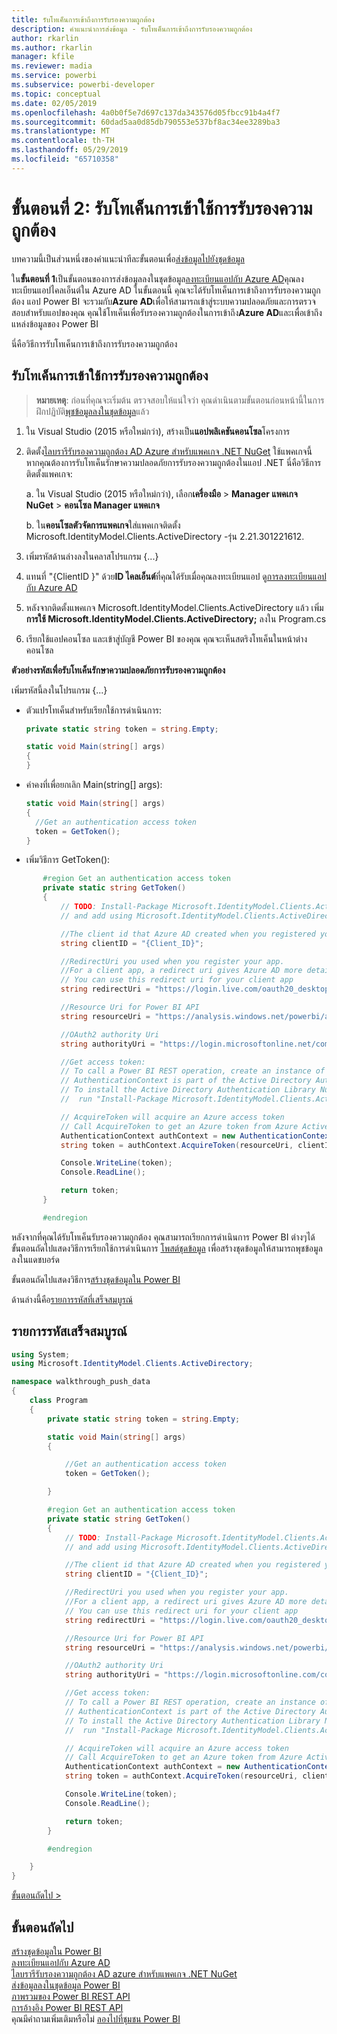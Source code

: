 ```yaml
---
title: รับโทเค็นการเข้าถึงการรับรองความถูกต้อง
description: คำแนะนำการส่งข้อมูล - รับโทเค็นการเข้าถึงการรับรองความถูกต้อง
author: rkarlin
ms.author: rkarlin
manager: kfile
ms.reviewer: madia
ms.service: powerbi
ms.subservice: powerbi-developer
ms.topic: conceptual
ms.date: 02/05/2019
ms.openlocfilehash: 4a0b0f5e7d697c137da343576d05fbcc91b4a4f7
ms.sourcegitcommit: 60dad5aa0d85db790553e537bf8ac34ee3289ba3
ms.translationtype: MT
ms.contentlocale: th-TH
ms.lasthandoff: 05/29/2019
ms.locfileid: "65710358"
---
```

# <a name="step-2-get-an-authentication-access-token"></a>ขั้นตอนที่ 2: รับโทเค็นการเข้าใช้การรับรองความถูกต้อง

บทความนี้เป็นส่วนหนึ่งของคำแนะนำทีละขั้นตอนเพื่อ[ส่งข้อมูลไปยังชุดข้อมูล](walkthrough-push-data.md)

ใน**ขั้นตอนที่ 1**เป็นขั้นตอนของการส่งข้อมูลลงในชุดข้อมูล[ลงทะเบียนแอปกับ Azure AD](walkthrough-push-data-register-app-with-azure-ad.md)คุณลงทะเบียนแอปไคลเอ็นต์ใน Azure AD ในขั้นตอนนี้ คุณจะได้รับโทเค็นการเข้าถึงการรับรองความถูกต้อง แอป Power BI จะรวมกับ**Azure AD**เพื่อให้สามารถเข้าสู่ระบบความปลอดภัยและการตรวจสอบสำหรับแอปของคุณ คุณใช้โทเค็นเพื่อรับรองความถูกต้องในการเข้าถึง**Azure AD**และเพื่อเข้าถึงแหล่งข้อมูลของ Power BI

นี่คือวิธีการรับโทเค็นการเข้าถึงการรับรองความถูกต้อง

## <a name="get-an-authentication-access-token"></a>รับโทเค็นการเข้าใช้การรับรองความถูกต้อง

> **หมายเหตุ**: ก่อนที่คุณจะเริ่มต้น ตรวจสอบให้แน่ใจว่า คุณดำเนินตามขั้นตอนก่อนหน้านี้ในการฝึกปฏิบัติ[พุชข้อมูลลงในชุดข้อมูล](walkthrough-push-data.md)แล้ว

1. ใน Visual Studio (2015 หรือใหม่กว่า), สร้างเป็น**แอปพลิเคชันคอนโซล**โครงการ
2. ติดตั้ง[ไลบรารีรับรองความถูกต้อง AD Azure สำหรับแพคเกจ .NET NuGet](https://www.nuget.org/packages/Microsoft.IdentityModel.Clients.ActiveDirectory/2.22.302111727) ใช้แพคเกจนี้ หากคุณต้องการรับโทเค็นรักษาความปลอดภัยการรับรองความถูกต้องในแอป .NET นี่คือวิธีการติดตั้งแพคเกจ:

     a. ใน Visual Studio (2015 หรือใหม่กว่า), เลือก**เครื่องมือ** > **Manager แพคเกจ NuGet** > **คอนโซล Manager แพคเกจ**

     b. ใน**คอนโซลตัวจัดการแพคเกจ**ใส่แพคเกจติดตั้ง Microsoft.IdentityModel.Clients.ActiveDirectory -รุ่น 2.21.301221612.
3. เพิ่มรหัสด้านล่างลงในคลาสโปรแกรม {...}
4. แทนที่ "{ClientID }" ด้วย**ID ไคลเอ็นต์**ที่คุณได้รับเมื่อคุณลงทะเบียนแอป ดู[การลงทะเบียนแอปกับ Azure AD](walkthrough-push-data-register-app-with-azure-ad.md)
5. หลังจากติดตั้งแพคเกจ Microsoft.IdentityModel.Clients.ActiveDirectory แล้ว เพิ่ม**การใช้ Microsoft.IdentityModel.Clients.ActiveDirectory;** ลงใน Program.cs
6. เรียกใช้แอปคอนโซล และเข้าสู่บัญชี Power BI ของคุณ คุณจะเห็นสตริงโทเค็นในหน้าต่างคอนโซล

**ตัวอย่างรหัสเพื่อรับโทเค็นรักษาความปลอดภัยการรับรองความถูกต้อง**

เพิ่มรหัสนี้ลงในโปรแกรม {...}

* ตัวแปรโทเค็นสำหรับเรียกใช้การดำเนินการ:
  
  ```csharp
  private static string token = string.Empty;
  
  static void Main(string[] args)
  {
  }
  ```
* ค่าคงที่เพื่อยกเลิก Main(string[] args):
  
  ```csharp
  static void Main(string[] args)
  {
    //Get an authentication access token
    token = GetToken();
  }
  ```
* เพิ่มวิธีการ GetToken():

```csharp
       #region Get an authentication access token
       private static string GetToken()
       {
           // TODO: Install-Package Microsoft.IdentityModel.Clients.ActiveDirectory -Version 2.21.301221612
           // and add using Microsoft.IdentityModel.Clients.ActiveDirectory

           //The client id that Azure AD created when you registered your client app.
           string clientID = "{Client_ID}";

           //RedirectUri you used when you register your app.
           //For a client app, a redirect uri gives Azure AD more details on the application that it will authenticate.
           // You can use this redirect uri for your client app
           string redirectUri = "https://login.live.com/oauth20_desktop.srf";

           //Resource Uri for Power BI API
           string resourceUri = "https://analysis.windows.net/powerbi/api";

           //OAuth2 authority Uri
           string authorityUri = "https://login.microsoftonline.net/common/";

           //Get access token:
           // To call a Power BI REST operation, create an instance of AuthenticationContext and call AcquireToken
           // AuthenticationContext is part of the Active Directory Authentication Library NuGet package
           // To install the Active Directory Authentication Library NuGet package in Visual Studio,
           //  run "Install-Package Microsoft.IdentityModel.Clients.ActiveDirectory" from the nuget Package Manager Console.

           // AcquireToken will acquire an Azure access token
           // Call AcquireToken to get an Azure token from Azure Active Directory token issuance endpoint
           AuthenticationContext authContext = new AuthenticationContext(authorityUri);
           string token = authContext.AcquireToken(resourceUri, clientID, new Uri(redirectUri)).AccessToken;

           Console.WriteLine(token);
           Console.ReadLine();

           return token;
       }

       #endregion
```

หลังจากที่คุณได้รับโทเค็นรับรองความถูกต้อง คุณสามารถเรียกการดำเนินการ Power BI ต่างๆได้ ขั้นตอนถัดไปแสดงวิธีการเรียกใช้การดำเนินการ [โพสต์ชุดข้อมูล](https://docs.microsoft.com/rest/api/power-bi/pushdatasets) เพื่อสร้างชุดข้อมูลให้สามารถพุชข้อมูลลงในแดชบอร์ด

ขั้นตอนถัดไปแสดงวิธีการ[สร้างชุดข้อมูลใน Power BI](walkthrough-push-data-create-dataset.md)

ด้านล่างนี้คือ[รายการรหัสที่เสร็จสมบูรณ์](#code)

<a name="code"/>

## <a name="complete-code-listing"></a>รายการรหัสเสร็จสมบูรณ์

```csharp
using System;
using Microsoft.IdentityModel.Clients.ActiveDirectory;

namespace walkthrough_push_data
{
    class Program
    {
        private static string token = string.Empty;

        static void Main(string[] args)
        {

            //Get an authentication access token
            token = GetToken();

        }

        #region Get an authentication access token
        private static string GetToken()
        {
            // TODO: Install-Package Microsoft.IdentityModel.Clients.ActiveDirectory -Version 2.21.301221612
            // and add using Microsoft.IdentityModel.Clients.ActiveDirectory

            //The client id that Azure AD created when you registered your client app.
            string clientID = "{Client_ID}";

            //RedirectUri you used when you register your app.
            //For a client app, a redirect uri gives Azure AD more details on the application that it will authenticate.
            // You can use this redirect uri for your client app
            string redirectUri = "https://login.live.com/oauth20_desktop.srf";

            //Resource Uri for Power BI API
            string resourceUri = "https://analysis.windows.net/powerbi/api";

            //OAuth2 authority Uri
            string authorityUri = "https://login.microsoftonline.com/common/";

            //Get access token:
            // To call a Power BI REST operation, create an instance of AuthenticationContext and call AcquireToken
            // AuthenticationContext is part of the Active Directory Authentication Library NuGet package
            // To install the Active Directory Authentication Library NuGet package in Visual Studio,
            //  run "Install-Package Microsoft.IdentityModel.Clients.ActiveDirectory" from the nuget Package Manager Console.

            // AcquireToken will acquire an Azure access token
            // Call AcquireToken to get an Azure token from Azure Active Directory token issuance endpoint
            AuthenticationContext authContext = new AuthenticationContext(authorityUri);
            string token = authContext.AcquireToken(resourceUri, clientID, new Uri(redirectUri)).AccessToken;

            Console.WriteLine(token);
            Console.ReadLine();

            return token;
        }

        #endregion

    }
}
```

[ขั้นตอนถัดไป >](walkthrough-push-data-create-dataset.md)

## <a name="next-steps"></a>ขั้นตอนถัดไป

[สร้างชุดข้อมูลใน Power BI](walkthrough-push-data-create-dataset.md)  
[ลงทะเบียนแอปกับ Azure AD](walkthrough-push-data-register-app-with-azure-ad.md)  
[ไลบรารีรับรองความถูกต้อง AD azure สำหรับแพคเกจ .NET NuGet](https://www.nuget.org/packages/Microsoft.IdentityModel.Clients.ActiveDirectory/)  
[ส่งข้อมูลลงในชุดข้อมูล Power BI](walkthrough-push-data.md)  
[ภาพรวมของ Power BI REST API](overview-of-power-bi-rest-api.md)  
[การอ้างอิง Power BI REST API](https://docs.microsoft.com/rest/api/power-bi/)  
คุณมีคำถามเพิ่มเติมหรือไม่ [ลองไปที่ชุมชน Power BI](http://community.powerbi.com/)